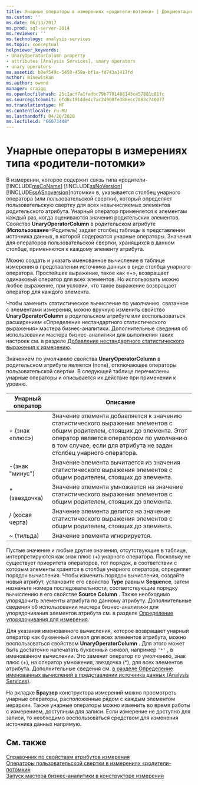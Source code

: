 ```yaml
---
title: Унарные операторы в измерениях «родители-потомки» | Документация Майкрософт
ms.custom: ''
ms.date: 06/13/2017
ms.prod: sql-server-2014
ms.reviewer: ''
ms.technology: analysis-services
ms.topic: conceptual
helpviewer_keywords:
- UnaryOperatorColumn property
- attributes [Analysis Services], unary operators
- unary operators
ms.assetid: b8ef549c-5458-458a-bf1a-fd743a1417fd
author: minewiskan
ms.author: owend
manager: craigg
ms.openlocfilehash: 25c1acf7a1fadbc79b7781488143ce57881c81fc
ms.sourcegitcommit: 6fd8c1914de4c7ac24900fe388ecc7883c740077
ms.translationtype: MT
ms.contentlocale: ru-RU
ms.lasthandoff: 04/26/2020
ms.locfileid: "66073448"
---
```

# <a name="unary-operators-in-parent-child-dimensions"></a>Унарные операторы в измерениях типа «родители-потомки»
  В измерении, которое содержит связь типа «родители- [!INCLUDE[msCoName](../../includes/msconame-md.md)] [!INCLUDE[ssNoVersion](../../includes/ssnoversion-md.md)] [!INCLUDE[ssASnoversion](../../includes/ssasnoversion-md.md)]потомки» в, указывается столбец унарного оператора (или пользовательской свертки), который определяет пользовательскую свертку для всех невычисляемых элементов родительского атрибута. Унарный оператор применяется к элементам каждый раз, когда оцениваются значения родительских элементов. Свойство **UnaryOperatorColumn** в родительском атрибуте (**Использование**=Родитель) задает столбец таблицы в представлении источника данных, в которой содержатся унарные операторы. Значения для операторов пользовательской свертки, хранящихся в данном столбце, применяются к каждому элементу атрибута.  
  
 Можно создать и указать именованное вычисление в таблице измерения в представлении источника данных в виде столбца унарного оператора. Простейшее выражение, такое как «+», возвращает одинаковый оператор для всех элементов. Но использовать можно любое выражение, при условии, что такое выражение возвращает оператор для каждого элемента.  
  
 Чтобы заменить статистическое вычисление по умолчанию, связанное с элементами измерения, можно вручную изменить свойство **UnaryOperatorColumn** в родительском атрибуте или воспользоваться расширением «Определение нестандартного статистического выражения» мастера бизнес-аналитики. Дополнительные сведения об использовании мастера бизнес-аналитики для выполнения таких настроек см. в разделе [Добавление нестандартного статистического выражения к измерению](bi-wizard-add-a-custom-aggregation-to-a-dimension.md).  
  
 Значением по умолчанию свойства **UnaryOperatorColumn** в родительском атрибуте является (none), отключающее операторы пользовательской свертки. В следующей таблице перечислены унарные операторы и описывается их действие при применении к уровню.  
  
|Унарный оператор|Описание|  
|--------------------|-----------------|  
|+ (знак «плюс»)|Значение элемента добавляется к значению статистического выражения элементов с общим родителем, стоящих до элемента. Этот оператор является оператором по умолчанию в том случае, если для атрибута не задан столбец унарного оператора.|  
|-(знак "минус")|Значение элемента вычитается из значения статистического выражения элементов с общим родителем, стоящих до элемента.|  
|* (звездочка)|Значение элемента умножается на значение статистического выражения элементов с общим родителем, стоящих до элемента.|  
|/ (косая черта)|Значение элемента делится на значение статистического выражения элементов с общим родителем, стоящих до элемента.|  
|~ (тильда)|Значение элемента игнорируется.|  
  
 Пустые значение и любые другие значения, отсутствующие в таблице, интерпретируются как знак плюс (+) унарного оператора. Поскольку не существует приоритета операторов, тот порядок, в соответствии с которым элементы хранятся в столбце унарного оператора, определяет порядок вычисления. Чтобы изменить порядок вычисления, создайте новый атрибут, установите его свойство **Type** равным **Sequence**, затем назначьте номера последовательности, соответствующие порядку вычислению в его свойстве **Source Column** . Также необходимо упорядочить элементы атрибута по данному атрибуту. Дополнительные сведения об использовании мастера бизнес-аналитики для упорядочивания элементов атрибута см. в разделе [Определение упорядочивания для измерения](bi-wizard-define-the-ordering-for-a-dimension.md).  
  
 Для указания именованного вычисления, которое возвращает унарный оператор как буквенный символ для всех элементов атрибута, можно воспользоваться свойством **UnaryOperatorColumn** . Для этого может быть достаточно напечатать буквенный символ, например `'*'` , в именованном вычислении. Это заменит оператор по умолчанию, знак плюс (+), на оператор умножения, звездочка (*), для всех элементов атрибута. Дополнительные сведения см. [в разделе Определение именованных вычислений в представлении источника данных &#40;Analysis Services&#41;](define-named-calculations-in-a-data-source-view-analysis-services.md).  
  
 На вкладке **Браузер** конструктора измерений можно просмотреть унарные операторы, расположенные рядом с каждым элементом иерархии. Также унарные операторы можно изменить во время работы с измерением, доступным для записи. Если измерение не доступно для записи, то необходимо воспользоваться средством для изменения источника данных напрямую.  
  
## <a name="see-also"></a>См. также  
 [Справочник по свойствам атрибутов измерения](dimension-attribute-properties-reference.md)   
 [Операторы пользовательской свертки в измерениях «родители-потомки»](parent-child-dimension-attributes-custom-rollup-operators.md)   
 [Запуск мастера бизнес-аналитики в конструкторе измерений](database-dimensions-bi-wizard-in-dimension-designer.md)  
  
  
